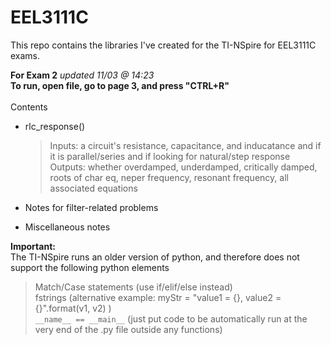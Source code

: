 # EEL3111C
This repo contains the libraries I've created for the TI-NSpire for EEL3111C exams.

**For Exam 2** _updated 11/03 @ 14:23_<br>
**To run, open file, go to page 3, and press "CTRL+R"**<br><br>
Contents
- rlc_response()
  > Inputs: a circuit's resistance, capacitance, and inducatance and if it is parallel/series and if looking for natural/step response<br>
  > Outputs: whether overdamped, underdamped, critically damped, roots of char eq, neper frequency, resonant frequency, all associated equations

- Notes for filter-related problems
- Miscellaneous notes

**Important:**<br>
The TI-NSpire runs an older version of python, and therefore does not support the following python elements
> Match/Case statements (use if/elif/else instead)<br>
> fstrings (alternative example: myStr = "value1 = {}, value2 = {}".format(v1, v2) )<br>
> `__name__ == __main__` (just put code to be automatically run at the very end of the .py file outside any functions)
